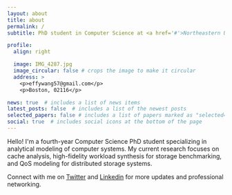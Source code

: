 ```yaml
---
layout: about
title: about
permalink: /
subtitle: PhD student in Computer Science at <a href='#'>Northeastern University</a>.

profile:
  align: right

  image: IMG_4287.jpg 
  image_circular: false # crops the image to make it circular
  address: >
    <p>effywang57@gmail.com</p>
    <p>Boston, 02116</p>

news: true  # includes a list of news items
latest_posts: false  # includes a list of the newest posts
selected_papers: false # includes a list of papers marked as "selected={true}"
social: true  # includes social icons at the bottom of the page
---
```

Hello! I'm a fourth-year Computer Science PhD student specializing in analytical modeling of computer systems. My current research focuses on cache analysis, high-fidelity workload synthesis for storage benchmarking, and QoS modeling for distributed storage systems.

Connect with me on [Twitter](https://twitter.com/YirongWn) and [Linkedin](https://www.linkedin.com/in/yirong-effy-w-1b2a12122/) for more updates and professional networking.

